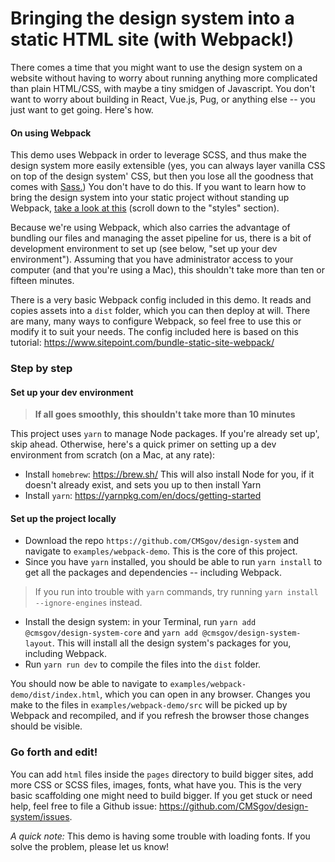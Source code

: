 # Bringing the design system into a static HTML site (with Webpack!)

There comes a time that you might want to use the design system on a website without having to worry about running anything more complicated than plain HTML/CSS, with maybe a tiny smidgen of Javascript. You don't want to worry about building in React, Vue.js, Pug, or anything else -- you just want to get going. Here's how.

#### On using Webpack

This demo uses Webpack in order to leverage SCSS, and thus make the design system more easily extensible (yes, you can always layer vanilla CSS on top of the design system' CSS, but then you lose all the goodness that comes with [Sass.](https://sass-lang.com/)) You don't have to do this. If you want to learn how to bring the design system into your static project without standing up Webpack, [take a look at this](https://design.cms.gov/getting-started/) (scroll down to the "styles" section).

Because we're using Webpack, which also carries the advantage of bundling our files and managing the asset pipeline for us, there is a bit of development environment to set up (see below, "set up your dev environment"). Assuming that you have administrator access to your computer (and that you're using a Mac), this shouldn't take more than ten or fifteen minutes.

There is a very basic Webpack config included in this demo. It reads and copies assets into a `dist` folder, which you can then deploy at will. There are many, many ways to configure Webpack, so feel free to use this or modify it to suit your needs. The config included here is based on this tutorial: https://www.sitepoint.com/bundle-static-site-webpack/

### Step by step

#### Set up your dev environment

> **If all goes smoothly, this shouldn't take more than 10 minutes**

This project uses `yarn` to manage Node packages. If you're already set up', skip ahead. Otherwise, here's a quick primer on setting up a dev environment from scratch (on a Mac, at any rate):

* Install `homebrew`: https://brew.sh/ This will also install Node for you, if it doesn't already exist, and sets you up to then install Yarn
* Install `yarn`: https://yarnpkg.com/en/docs/getting-started

#### Set up the project locally

* Download the repo `https://github.com/CMSgov/design-system` and navigate to `examples/webpack-demo`. This is the core of this project.
* Since you have `yarn` installed, you should be able to run `yarn install` to get all the packages and dependencies -- including Webpack.

> If you run into trouble with `yarn` commands, try running `yarn install --ignore-engines` instead.

* Install the design system: in your Terminal, run `yarn add @cmsgov/design-system-core` and `yarn add @cmsgov/design-system-layout`. This will install all the design system's packages for you, including Webpack.
* Run `yarn run dev` to compile the files into the `dist` folder.

You should now be able to navigate to `examples/webpack-demo/dist/index.html`, which you can open in any browser. Changes you make to the files in `examples/webpack-demo/src` will be picked up by Webpack and recompiled, and if you refresh the browser those changes should be visible.

### Go forth and edit!

You can add `html` files inside the `pages` directory to build bigger sites, add more CSS or SCSS files, images, fonts, what have you. This is the very basic scaffolding one might need to build bigger. If you get stuck or need help, feel free to file a Github issue: https://github.com/CMSgov/design-system/issues.

*A quick note:* This demo is having some trouble with loading fonts. If you solve the problem, please let us know!
